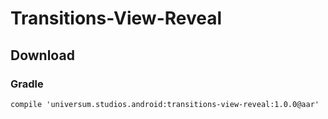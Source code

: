 Transitions-View-Reveal
===============

## Download ##

### Gradle ###

    compile 'universum.studios.android:transitions-view-reveal:1.0.0@aar'
